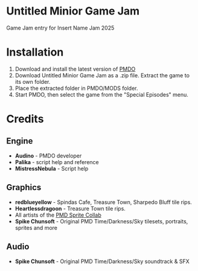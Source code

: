 # Untitled Minior Game Jam
 Game Jam entry for Insert Name Jam 2025

# Installation
1. Download and install the latest version of [PMDO](https://github.com/audinowho/PMDODump/releases)
2. Download Untitled Minior Game Jam as a .zip file. Extract the game to its own folder.
3. Place the extracted folder in PMDO/MODS folder.
4. Start PMDO, then select the game from the "Special Episodes" menu.

# Credits
## Engine
- **Audino** - PMDO developer
- **Palika** - script help and reference
- **MistressNebula** - Script help

## Graphics
- **redblueyellow** - Spindas Cafe, Treasure Town, Sharpedo Bluff tile rips.
- **Heartlessdragoon** - Treasure Town tile rips.
- All artists of the [PMD Sprite Collab](https://sprites.pmdcollab.org/)
- **Spike Chunsoft** - Original PMD Time/Darkness/Sky tilesets, portraits, sprites and more

## Audio
- **Spike Chunsoft** - Original PMD Time/Darkness/Sky soundtrack & SFX
